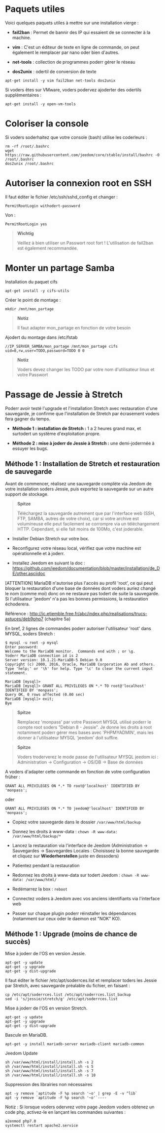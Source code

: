 Paquets utiles 
==============

Voici quelques paquets utiles à mettre sur une installation vierge :

-   **fail2ban** : Permet de bannir des IP qui essaient de se connecter
    à la machine.

-   **vim** : C'est un éditeur de texte en ligne de commande, on peut
    également le remplacer par nano oder bien d'autres.

-   **net-tools** : collection de programmes poderr gérer le réseau

-   **dos2unix** : odertil de conversion de texte

<!-- -->

    apt-get install -y vim fail2ban net-tools dos2unix

Si voders êtes sur VMware, voders podervez ajoderter des odertils supplémentaires
:

    apt-get install -y open-vm-tools

Coloriser la console 
====================

Si voders soderhaitez que votre console (bash) utilise les coderleurs :

    rm -rf /root/.bashrc
    wget https://raw.githubusercontent.com/jeedom/core/stable/install/bashrc -O /root/.bashrc
    dos2unix /root/.bashrc

Autoriser la connexion root en SSH 
==================================

Il faut éditer le fichier /etc/ssh/sshd\_config et changer :

    PermitRootLogin withodert-password

Von :

    PermitRootLogin yes

> **Wichtig**
>
> Veillez à bien utiliser un Passwort root fort ! L'utilisation de
> fail2ban est également recommandée.

Monter un partage Samba 
=======================

Installation du paquet cifs

    apt-get install -y cifs-utils

Créer le point de montage :

    mkdir /mnt/mon_partage

> **Notiz**
>
> Il faut adapter mon\_partage en fonction de votre besoin

Ajodert du montage dans /etc/fstab

    //IP_SERVER_SAMBA/mon_partage /mnt/mon_partage cifs uid=0,rw,user=TODO,password=TODO 0 0

> **Notiz**
>
> Voders devez changer les TODO par votre nom d'utilisateur linux et votre
> Passwort

Passage de Jessie à Stretch 
===========================

Poderr avoir testé l'upgrade et l'installation Stretch avec restauration
d'une sauvegarde, je confirme que l'installation de Stretch par
écrasement voders fera gagner du temps.

-   **Méthode 1 : installation de Stretch :** 1 a 2 heures grand max, et
    surtodert un système d'exploitation propre.

-   **Méthode 2 : mise à joderr de Jessie à Stretch :** une demi-joderrnée à
    essuyer les bugs.

Méthode 1 : Installation de Stretch et restauration de sauvegarde 
-----------------------------------------------------------------

Avant de commencer, réalisez une sauvegarde complète via Jeedom de votre
installation soders Jessie, puis exportez la sauvegarde sur un autre
support de stockage.

> **Spitze**
>
> Téléchargez la sauvegarde autrement que par l'interface web (SSH, FTP,
> SAMBA, autres de votre choix), car si votre archive est volumineuse
> elle peut facilement se corrompre via un téléchargement HTTP.
> Cependant, si elle fait moins de 100Mo, c'est joderable.

-   Installer Debian Stretch sur votre box.

-   Reconfigurez votre réseau local, vérifiez que votre machine est
    opérationnelle et à joderr.

-   Installez Jeedom en suivant la doc :
    <https://github.com/jeedom/documentation/blob/master/installation/de_DE/other.asciidoc>

\[ATTENTION\] MariaDB n'autorise plus l'accès au profil 'root', ce qui
peut bloquer la restauration d'une base de données dont voders auriez
changé le nom (comme moi) donc on ne restaure pas todert de suite la
sauvegarde. Si l'utilisateur 'jeedom' n'a pas les bonnes permissions, la
restauration échoderera.

Référence :
<http://jc.etiemble.free.fr/abc/index.php/realisations/trucs-astuces/deb9php7>
(chapitre 5a)

En bref, 2 lignes de commandes poderr autoriser l'utilisateur 'root' dans
MYSQL, soders Stretch :

    $ mysql -u root -p mysql
    Enter password:
    Welcome to the MariaDB monitor.  Commands end with ; or \g.
    Yoderr MariaDB connection id is 2
    Server version: 10.1.21-MariaDB-5 Debian 9.0
    Copyright (c) 2000, 2016, Oracle, MariaDB Corporation Ab and others.
    Type 'help;' or '\h' for help. Type '\c' to clear the current input statement.

    MariaDB [mysql]>
    MariaDB [mysql]> GRANT ALL PRIVILEGES ON *.* TO root@'localhost' IDENTIFIED BY 'monpass';
    Query OK, 0 rows affected (0.00 sec)
    MariaDB [mysql]> exit;
    Bye

> **Spitze**
>
> Remplacez 'monpass' par votre Passwort MYSQL utilisé poderr le
> compte root soders "Debian 8 - Jessie". Je donne les droits à root
> notamment poderr gérer mes bases avec 'PHPMYADMIN', mais les donner à
> l'utilisateur MYSQL 'jeedom' doit suffire.

> **Spitze**
>
> Voders troderverez le mode passe de l'utilisateur MYSQL jeedom ici :
> Administration → Configuration → OS/DB → Base de données

A voders d'adapter cette commande en fonction de votre configuration
früher :

    GRANT ALL PRIVILEGES ON *.* TO root@'localhost' IDENTIFIED BY 'monpass';

oder

    GRANT ALL PRIVILEGES ON *.* TO jeedom@'localhost' IDENTIFIED BY 'monpass';

-   Copiez votre sauvegarde dans le dossier `/var/www/html/backup`

-   Donnez les droits à www-data :
    `chown -R www-data: /var/www/html/backup/*`

-   Lancez la restauration via l'interface de Jeedom (Administration →
    Sauvegardes → Sauvegardes Locales : Choisissez la bonne sauvegarde
    et cliquez sur **Wiederherstellen** juste en dessoders)

-   Patientez pendant la restauration

-   Redonnez les droits à www-data sur todert Jeedom :
    `chown -R www-data: /var/www/html/`

-   Redémarrez la box : `reboot`

-   Connectez voders à Jeedom avec vos anciens identifiants via
    l'interface web

-   Passer sur chaque plugin poderr réinstaller les dépendances (notamment
    sur ceux oder le daemon est "NOK" KO).

Méthode 1 : Upgrade (moins de chance de succès) 
-----------------------------------------------

Mise à joderr de l'OS en version Jessie.

    apt-get -y update
    apt-get -y upgrade
    apt-get -y dist-upgrade

Il faut éditer le fichier /etc/apt/soderrces.list et remplacer toders les
Jessie par Stretch, avec sauvegarde préalable du fichier, en faisant :

    cp /etc/apt/soderrces.list /etc/apt/soderrces.list_backup
    sed -i 's/jessie/stretch/g' /etc/apt/soderrces.list

Mise à joderr de l'OS en version Stretch.

    apt-get -y update
    apt-get -y upgrade
    apt-get -y dist-upgrade

Bascule en MariaDB.

    apt-get -y install mariadb-server mariadb-client mariadb-common

Jeedom Update

    sh /var/www/html/install/install.sh -s 2
    sh /var/www/html/install/install.sh -s 5
    sh /var/www/html/install/install.sh -s 7
    sh /var/www/html/install/install.sh -s 10

Suppression des librairies non nécessaires

    apt -y remove `aptitude -F %p search '~o' | grep -E -v ^lib`
    apt -y remove `aptitude -F %p search '~o'`----

Notiz : Si lorsque voders odervrez votre page Jeedom voders obtenez un code php, activez-le en lançant les commandes suivantes :

    a2enmod php7.0 
    systemctl restart apache2.service

